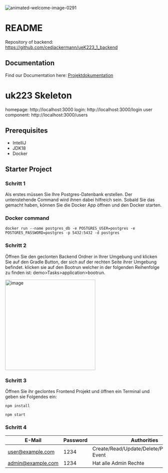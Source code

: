 ![animated-welcome-image-0291](https://github.com/user-attachments/assets/228da072-8e59-4c1a-8352-406663144ea6)
# README 
Repository of backend: https://github.com/cediackermann/ueK223_1_backend
## Documentation
Find our Documentation here: [Projektdokumentation](./Projekt%20Dokumentation.pdf)

# uk223 Skeleton

homepage: http://localhost:3000
login: http://localhost:3000/login
user component: http://localhost:3000/users

## Prerequisites
- IntelliJ
- JDK18
- Docker

## Starter Project


### Schritt 1
Als erstes müssen Sie Ihre Postgres-Datenbank erstellen. Der untenstehende Command wird ihnen dabei hilfreich sein. Sobald Sie das gemacht haben, können Sie die Docker App öffnen und den Docker starten.
### Docker command
```
docker run --name postgres_db -e POSTGRES_USER=postgres -e POSTGRES_PASSWORD=postgres -p 5432:5432 -d postgres
```
### Schritt 2
Öffnen Sie den geclonten Backend Ordner in Ihrer Umgebung und klicken Sie auf den Gradle Button, der sich auf der rechten Seite ihrer Umgebung befindet.
klicken sie auf den Bootrun welcher in der folgenden Reihenfolge zu finden ist: demo>Tasks>application>bootrun.

<img width="288" alt="image" src="https://github.com/user-attachments/assets/ef3f61f5-5351-4b98-a135-32c6a13a64be" />



### Schritt 3
Öffnen Sie ihr geclontes Frontend Projekt und öffnen ein Terminal und geben sie Folgendes ein:
```
npm install
```
```
npm start
```

### Schritt 4
| E-Mail            | Password | Authorities                                      |  
|-------------------|----------|--------------------------------------------------|
| user@example.com  | 1234     | Create/Read/Update/Delete/Participate/Join Event | 
| admin@example.com | 1234     | Hat alle Admin Rechte                            |   
